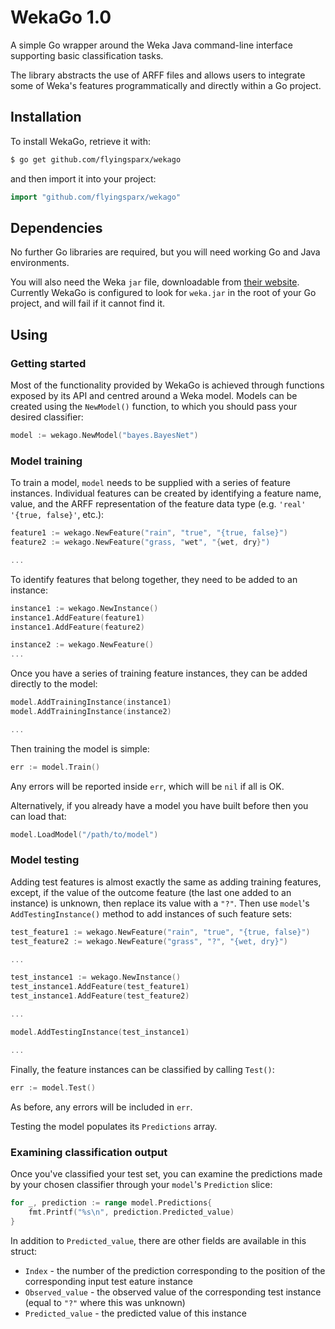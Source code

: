 # WekaGo 1.0

A simple Go wrapper around the Weka Java command-line interface supporting basic classification tasks.

The library abstracts the use of ARFF files and allows users to integrate some of Weka's features programmatically and directly within a Go project.

## Installation

To install WekaGo, retrieve it with:

```bash
$ go get github.com/flyingsparx/wekago
```

and then import it into your project:

```go
import "github.com/flyingsparx/wekago"
```

## Dependencies

No further Go libraries are required, but you will need working Go and Java environments.

You will also need the Weka `jar` file, downloadable from [their website](http://www.cs.waikato.ac.nz/ml/weka). Currently WekaGo is configured to look for `weka.jar` in the root of your Go project, and will fail if it cannot find it.

## Using

### Getting started
Most of the functionality provided by WekaGo is achieved through functions exposed by its API and centred around a Weka model. Models can be created using the `NewModel()` function, to which you should pass your desired classifier:

```go
model := wekago.NewModel("bayes.BayesNet")
```


### Model training
To train a model, `model` needs to be supplied with a series of feature instances. Individual features can be created by identifying a feature name, value, and the ARFF representation of the feature data type (e.g. `'real'` `'{true, false}'`, etc.):

```go
feature1 := wekago.NewFeature("rain", "true", "{true, false}")
feature2 := wekago.NewFeature("grass, "wet", "{wet, dry}")

...
```

To identify features that belong together, they need to be added to an instance:

```go
instance1 := wekago.NewInstance()
instance1.AddFeature(feature1)
instance1.AddFeature(feature2)

instance2 := wekago.NewFeature()
...
```

Once you have a series of training feature instances, they can be added directly to the model:

```go
model.AddTrainingInstance(instance1)
model.AddTrainingInstance(instance2)

...
```

Then training the model is simple:
```go
err := model.Train()
```

Any errors will be reported inside `err`, which will be `nil` if all is OK.

Alternatively, if you already have a model you have built before then you can load that:

```go
model.LoadModel("/path/to/model")
```


### Model testing
Adding test features is almost exactly the same as adding training features, except, if the value of the outcome feature (the last one added to an instance) is unknown, then replace its value with a `"?"`. Then use `model`'s `AddTestingInstance()` method to add instances of such feature sets:

```go
test_feature1 := wekago.NewFeature("rain", "true", "{true, false}")
test_feature2 := wekago.NewFeature("grass", "?", "{wet, dry}")

...

test_instance1 := wekago.NewInstance()
test_instance1.AddFeature(test_feature1)
test_instance1.AddFeature(test_feature2)

...

model.AddTestingInstance(test_instance1)

...
```

Finally, the feature instances can be classified by calling `Test()`:

```go
err := model.Test()
```

As before, any errors will be included in `err`.

Testing the model populates its `Predictions` array.



### Examining classification output
Once you've classified your test set, you can examine the predictions made by your chosen classifier through your `model`'s `Prediction` slice:

```go
for _, prediction := range model.Predictions{
    fmt.Printf("%s\n", prediction.Predicted_value)
}
```

In addition to `Predicted_value`, there are other fields are available in this struct:

* `Index` - the number of the prediction corresponding to the position of the corresponding input test eature instance
* `Observed_value` - the observed value of the corresponding test instance (equal to `"?"` where this was unknown)
* `Predicted_value` - the predicted value of this instance
